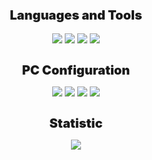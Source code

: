 <h2 align="center" style="font-weight: 900; font-size: 20px;" >Languages and Tools</h2>

<p align="center" >
    <img src="https://img.shields.io/badge/-C++-090909?style=for-the-badge&logo=c%2B%2B&logoColor=blue&labelColor=black"/>
    <img src="https://img.shields.io/badge/-Lua-090909?style=for-the-badge&logo=lua&logoColor=blue&labelColor=black"/>
    <img src="https://img.shields.io/badge/-Rust-090909?style=for-the-badge&logo=rust&logoColor=orange&labelColor=black"/>
    <img src="https://img.shields.io/badge/-VPN-090909?style=for-the-badge&logo=wireguard&logoColor=red&labelColor=black"/>
</p>

<h1 align="center" style="font-weight: 900; font-size: 20px;" >PC Configuration</h1>
<p align="center" >
    <img src="https://img.shields.io/badge/-void%20linux-090909?style=for-the-badge&logo=voidlinux&logoColor=%23008000&labelColor=black"/>
    <img src="https://img.shields.io/badge/-hyprland-090909?style=for-the-badge&logo=hyprland&logoColor=%2330d5c8&labelColor=black"/>
    <img src="https://img.shields.io/badge/-RX%20570-090909?style=for-the-badge&logo=amd&logoColor=red&labelColor=black"/>
    <img src="https://img.shields.io/badge/-Ryzen%205%203600-090909?style=for-the-badge&logo=amd&logoColor=red&labelColor=black"/>
</p>

<h1 align="center" style="font-weight: 900; font-size: 20px;" >Statistic</h1>
<p align="center" >  
    <img src="https://github-readme-stats.vercel.app/api/top-langs/?username=vdforever&layout=compact&theme=transparent&card_width=550"/>
</p>
